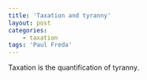 ```yaml
---
title: 'Taxation and tyranny'
layout: post
categories:
    - taxation
tags: 'Paul Freda'
---
```


Taxation is the quantification of tyranny.